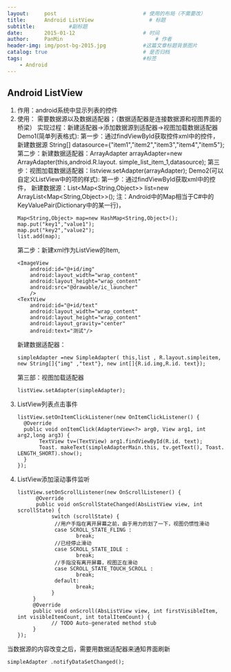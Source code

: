 ```yaml
---
layout:     post                            # 使用的布局（不需要改）
title:      Android ListView                  # 标题
subtitle:           #副标题
date:       2015-01-12                      # 时间
author:     PanMin                              # 作者
header-img: img/post-bg-2015.jpg            #这篇文章标题背景图片
catalog: true                               # 是否归档
tags:                                       #标签
    - Android
---
```



## Android ListView

1. 作用：android系统中显示列表的控件
2. 使用：
     需要数据源以及数据适配器；（数据适配器是连接数据源和视图界面的桥梁）
     实现过程：新建适配器→添加数据源到适配器→视图加载数据适配器
     Demo1(简单列表格式):
     第一步：通过findViewById获取控件xml中的控件，
      新建数据源 String[] datasource={"item1","item2","item3","item4","item5"};
     第二步：新建数据适配器：ArrayAdapter arrayAdapter=new ArrayAdapter(this,android.R.layout. simple_list_item_1,datasource);
     第三步：视图加载数据适配器：listview.setAdapter(arrayAdapter);
     Demo2(可以自定义ListView中的项的样式):
     第一步：通过findViewById获取xml中的控件，
     新建数据源：List<Map<String,Object>> list=new ArrayList<Map<String,Object>>();
     注：Android中的Map相当于C#中的KeyValuePair(Dictionary中的某一行)，
	```
	Map<String,Object> map=new HashMap<String,Object>();
	map.put("key1","value1");
	map.put("key2","value2");
	list.add(map);
	```
     第二步：新建xml作为ListView的Item,
	```
    <ImageView
        android:id="@+id/img"
        android:layout_width="wrap_content"
        android:layout_height="wrap_content"
        android:src="@drawable/ic_launcher"
        />
    <TextView
        android:id="@+id/text"
        android:layout_width="wrap_content"
        android:layout_height="wrap_content"
        android:layout_gravity="center"
        android:text="测试"/>
	```
     新建数据适配器：
	```
    simpleAdapter =new SimpleAdapter( this,list , R.layout.simpleitem, new String[]{"img" ,"text"}, new int[]{R.id.img,R.id. text});
	```
     第三部：视图加载适配器
	```
    listView.setAdapter(simpleAdapter);
	```
3. ListView列表点击事件
	```
    listView.setOnItemClickListener(new OnItemClickListener() {
      @Override
      public void onItemClick(AdapterView<?> arg0, View arg1, int arg2,long arg3) {
           TextView tv=(TextView) arg1.findViewById(R.id. text);
           Toast. makeText(simpleAdapterMain.this, tv.getText(), Toast. LENGTH_SHORT).show();
      }
    });
	```
4. ListView添加滚动事件监听
	```
    listView.setOnScrollListener(new OnScrollListener() {
          @Override
          public void onScrollStateChanged(AbsListView view, int scrollState) {
               switch (scrollState) {
                //用户手指在离开屏幕之前，由于用力的划了一下，视图仍惯性滑动
                case SCROLL_STATE_FLING :
                       break;
                //已经停止滑动
                case SCROLL_STATE_IDLE :
                       break;
                //手指没有离开屏幕，视图正在滑动
                case SCROLL_STATE_TOUCH_SCROLL :
                       break;
                default:
                       break;
               }
         }
         @Override
         public void onScroll(AbsListView view, int firstVisibleItem, int visibleItemCount, int totalItemCount) {
               // TODO Auto-generated method stub
         }
    });
	```
当数据源的内容改变之后，需要用数据适配器来通知界面刷新
```
simpleAdapter .notifyDataSetChanged();
```